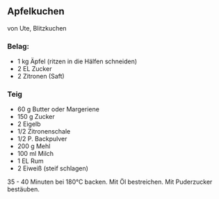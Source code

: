 ## Apfelkuchen
von Ute, Blitzkuchen

### Belag:

- 1 kg Äpfel (ritzen in die Hälfen schneiden)
- 2 EL Zucker
- 2 Zitronen (Saft)

### Teig
- 60 g Butter oder Margeriene
- 150 g Zucker
- 2 Eigelb
- 1/2 Zitronenschale
- 1/2 P. Backpulver
- 200 g Mehl
- 100 ml Milch
- 1 EL Rum
- 2 Eiweiß (steif schlagen)

35 - 40 Minuten bei 180°C backen.
Mit Öl bestreichen. Mit Puderzucker bestäuben.
